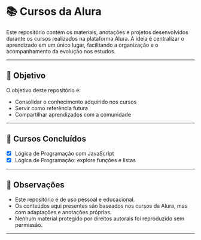 # 📚 Cursos da Alura

Este repositório contém os materiais, anotações e projetos desenvolvidos durante os cursos realizados na plataforma Alura. A ideia é centralizar o aprendizado em um único lugar, facilitando a organização e o acompanhamento da evolução nos estudos.

---

## 🚀 Objetivo

O objetivo deste repositório é:

- Consolidar o conhecimento adquirido nos cursos
- Servir como referência futura
- Compartilhar aprendizados com a comunidade

---

## 🧠 Cursos Concluídos

- [x] Lógica de Programação com JavaScript
- [x] Lógica de Programação: explore funções e listas

---

## 📌 Observações

- Este repositório é de uso pessoal e educacional.
- Os conteúdos aqui presentes são baseados nos cursos da Alura, mas com adaptações e anotações próprias.
- Nenhum material protegido por direitos autorais foi reproduzido sem permissão.

---
